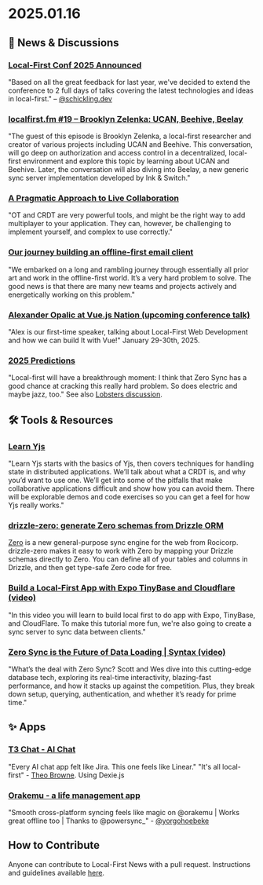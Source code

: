# 2025.01.16

## 📰 News & Discussions

### [Local-First Conf 2025 Announced](https://www.localfirstconf.com/)
"Based on all the great feedback for last year, we've decided to extend the conference to 2 full days of talks covering the latest technologies and ideas in local-first." – [@schickling.dev](https://bsky.app/profile/schickling.dev/post/3lfu2h5gahe2g)

### [localfirst.fm #19 – Brooklyn Zelenka: UCAN, Beehive, Beelay](https://www.localfirst.fm/19)
"The guest of this episode is Brooklyn Zelenka, a local-first researcher and creator of various projects including UCAN and Beehive. This conversation, will go deep on authorization and access control in a decentralized, local-first environment and explore this topic by learning about UCAN and Beehive. Later, the conversation will also diving into Beelay, a new generic sync server implementation developed by Ink & Switch."

### [A Pragmatic Approach to Live Collaboration](https://hex.tech/blog/a-pragmatic-approach-to-live-collaboration/)
"OT and CRDT are very powerful tools, and might be the right way to add multiplayer to your application. They can, however, be challenging to implement yourself, and complex to use correctly."

### [Our journey building an offline-first email client](https://www.reddit.com/r/SideProject/comments/1i13jqm/technical_post_our_journey_building_an/)
"We embarked on a long and rambling journey through essentially all prior art and work in the offline-first world. It’s a very hard problem to solve. The good news is that there are many new teams and projects actively and energetically working on this problem."

### [Alexander Opalic at Vue.js Nation (upcoming conference talk)](https://bsky.app/profile/vuejsnation.com/post/3lffet2ftlk2l)
"Alex is our first-time speaker, talking about Local-First Web Development and how we can build It with Vue!" January 29-30th, 2025.

### [2025 Predictions](https://macwright.com/2025/01/11/predictions.html)
"Local-first will have a breakthrough moment: I think that Zero Sync has a good chance at cracking this really hard problem. So does electric and maybe jazz, too." See also [Lobsters discussion](https://lobste.rs/s/9m3l06/2025_predictions#c_unybzz).


## 🛠️ Tools & Resources

### [Learn Yjs](https://learn.yjs.dev)
"Learn Yjs starts with the basics of Yjs, then covers techniques for handling state in distributed applications. We’ll talk about what a CRDT is, and why you’d want to use one. We’ll get into some of the pitfalls that make collaborative applications difficult and show how you can avoid them. There will be explorable demos and code exercises so you can get a feel for how Yjs really works."

### [drizzle-zero: generate Zero schemas from Drizzle ORM](https://github.com/BriefHQ/drizzle-zero)
[Zero](https://zerosync.dev/) is a new general-purpose sync engine for the web from Rocicorp. drizzle-zero makes it easy to work with Zero by mapping your Drizzle schemas directly to Zero. You can define all of your tables and columns in Drizzle, and then get type-safe Zero code for free.

### [Build a Local-First App with Expo TinyBase and Cloudflare (video)](https://www.youtube.com/watch?v=eNviiODBWFE)
"In this video you will learn to build local first to do app with Expo, TinyBase, and CloudFlare. To make this tutorial more fun, we're also going to create a sync server to sync data between clients."

### [Zero Sync is the Future of Data Loading | Syntax (video)](https://www.youtube.com/watch?v=Mv6BzoO_H0w)
"What’s the deal with Zero Sync? Scott and Wes dive into this cutting-edge database tech, exploring its real-time interactivity, blazing-fast performance, and how it stacks up against the competition. Plus, they break down setup, querying, authentication, and whether it’s ready for prime time."


## ✨ Apps

### [T3 Chat - AI Chat](https://t3.chat/)
"Every AI chat app felt like Jira. This one feels like Linear." "It's all local-first" - [Theo Browne](https://www.youtube.com/watch?v=bIr7NtNRDmE). Using Dexie.js

### [Orakemu - a life management app](https://orakemu.com/)
"Smooth cross-platform syncing feels like magic on @orakemu | Works great offline too | Thanks to @powersync_" - [@yorgohoebeke](https://x.com/yorgohoebeke/status/1878080847393235230)


## How to Contribute
Anyone can contribute to Local-First News with a pull request. Instructions and guidelines available [here](https://github.com/localfirstnews/localfirstnews).
